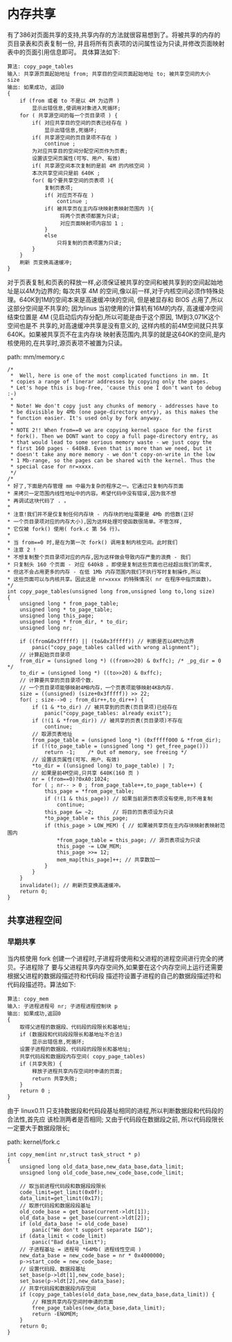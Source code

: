 内存共享
================================================================================

有了386对页面共享的支持,共享内存的方法就很容易想到了。将被共享的内存的页目录表和页表复制一份,
并且将所有页表项的访问属性设为只读,并修改页面映射表中的页面引用信息即可。
具体算法如下:

```
算法: copy_page_tables
输入: 共享源页面起始地址 from; 共享目的空间页面起始地址 to; 被共享空间的大小 size
输出: 如果成功, 返回0
{
    if (from 或者 to 不是以 4M 为边界 )
        显示出错信息,使调用对象进入死循环;
    for ( 共享源空间的每一个页目录项 ) {
        if( 对应共享目的空间的页表已经存在 )
            显示出错信息,死循环;
        if( 共享源空间的页目录项不存在 )
            continue ;
        为对应共享目的空间分配空闲页作为页表;
        设置该空闲页属性(可写、用户、有效)
        if( 共享源空间本次复制的是前 4M 的内核空间 )
        本次共享空间只是前 640K ;
        for( 每个要共享空间的页表项 ){
            复制页表项;
            if( 对应页不存在 )
                continue ;
            if( 被共享页在主内存块映射表映射范围内 ){
                 将两个页表项都置为只读;
                 对应页面映射项内容加 1 ;
            }
            else
                只将复制的页表项置为只读;
        }
    }
    刷新 页变换高速缓冲;
}
```

对于页表复制,和页表的释放一样,必须保证被共享的空间和被共享到的空间起始地址是以4M为边界的;
每次共享 4M 的空间,像以前一样,对于内核空间必须作特殊处理。640K到1M的空间本来是高速缓冲块的空间,
但是被显存和 BIOS 占用了,所以这部分空间是不共享的; 因为linus 当初使用的计算机有16M的内存,
高速缓冲空间结束位置是 4M (见启动后内存分配),所以可能是由于这个原因, 1M到3,071K这个空间也是不
共享的,对高速缓冲共享是没有意义的, 这样内核的前4M空间就只共享640K。如果被共享页不在主内存块
映射表范围内,共享的就是这640K的空间,是内核使用的,在共享时,源页表项不被置为只读。

path: mm/memory.c
```
/*
 *  Well, here is one of the most complicated functions in mm. It
 * copies a range of linerar addresses by copying only the pages.
 * Let's hope this is bug-free, 'cause this one I don't want to debug :-)
 *
 * Note! We don't copy just any chunks of memory - addresses have to
 * be divisible by 4Mb (one page-directory entry), as this makes the
 * function easier. It's used only by fork anyway.
 *
 * NOTE 2!! When from==0 we are copying kernel space for the first
 * fork(). Then we DONT want to copy a full page-directory entry, as
 * that would lead to some serious memory waste - we just copy the
 * first 160 pages - 640kB. Even that is more than we need, but it
 * doesn't take any more memory - we don't copy-on-write in the low
 * 1 Mb-range, so the pages can be shared with the kernel. Thus the
 * special case for nr=xxxx.
 */
/*
* 好了,下面是内存管理 mm 中最为复杂的程序之一。它通过只复制内存页面
* 来拷贝一定范围内线性地址中的内容。希望代码中没有错误,因为我不想
* 再调试这块代码了 . 。
*
* 注意!我们并不是仅复制任何内存块 - 内存块的地址需要是 4Mb 的倍数(正好
* 一个页目录项对应的内存大小),因为这样处理可使函数很简单。不管怎样,
* 它仅被 fork() 使用( fork.c 第 56 行)。
*
* 当 from==0 时,是在为第一次 fork() 调用复制内核空间。此时我们
* 注意 2 !
* 不想复制整个页目录项对应的内存,因为这样做会导致内存严重的浪费 - 我们
* 只复制头 160 个页面 - 对应 640kB 。即使是复制这些页面也已经超出我们的需求,
* 但这不会占用更多的内存 - 在低 1Mb 内存范围内我们不执行写时复制操作,所以
* 这些页面可以与内核共享。因此这是 nr=xxxx 的特殊情况( nr 在程序中指页面数)。
*/
int copy_page_tables(unsigned long from,unsigned long to,long size)
{
    unsigned long * from_page_table;
    unsigned long * to_page_table;
    unsigned long this_page;
    unsigned long * from_dir, * to_dir;
    unsigned long nr;

    if ((from&0x3fffff) || (to&0x3fffff)) // 判断是否以4M为边界
        panic("copy_page_tables called with wrong alignment");
    // 计算起始页目录项
    from_dir = (unsigned long *) ((from>>20) & 0xffc); /* _pg_dir = 0 */
    to_dir = (unsigned long *) ((to>>20) & 0xffc);
    // 计算要共享的页目录项个数.
    // 一个页目录项能够映射4MB内存，一个页表项能够映射4KB内存.
    size = ((unsigned) (size+0x3fffff)) >> 22;
    for( ; size-->0 ; from_dir++,to_dir++) {
        if (1 & *to_dir) // 被共享到的页表(页目录项)已经存在
            panic("copy_page_tables: already exist");
        if (!(1 & *from_dir)) // 被共享的页表(页目录项)不存在
            continue;
        // 取源页表地址
        from_page_table = (unsigned long *) (0xfffff000 & *from_dir);
        if (!(to_page_table = (unsigned long *) get_free_page()))
            return -1;    /* Out of memory, see freeing */
        // 设置该页属性(可写、用户、有效)
        *to_dir = ((unsigned long) to_page_table) | 7;
        // 如果是前4M空间,只共享 640K(160 页 )
        nr = (from==0)?0xA0:1024;
        for ( ; nr-- > 0 ; from_page_table++,to_page_table++) {
            this_page = *from_page_table;
            if (!(1 & this_page)) // 如果当前源页表项没有使用,则不用复制
                continue;
            this_page &= ~2;      // 将目的页表项设为只读
            *to_page_table = this_page;
            if (this_page > LOW_MEM) { // 如果被共享页在主内存块映射表映射范围内
                *from_page_table = this_page; // 源页表项设为只读
                this_page -= LOW_MEM;
                this_page >>= 12;
                mem_map[this_page]++; // 共享数加一
            }
        }
    }
    invalidate(); // 刷新页变换高速缓冲。
    return 0;
}
```

共享进程空间
--------------------------------------------------------------------------------

### 早期共享

当内核使用 fork 创建一个进程时,子进程将使用和父进程的进程空间进行完全的拷贝。子进程除了
要与父进程共享内存空间外,如果要在这个内存空间上运行还需要根据父进程的数据段描述符和代码段
描述符设置子进程的自己的数据段描述符和代码段描述符。算法如下:

```
算法: copy_mem
输入: 子进程进程号 nr; 子进程进程控制块 p
输出: 如果成功,返回0
{
    取得父进程的数据段、代码段的段限长和基地址;
    if (数据段和代码段段限长和基地址不合法)
        显示出错信息,死循环;
    设置子进程的数据段、代码段的段限长和基地址;
    共享代码段和数据段内存空间( copy_page_tables)
    if (共享失败) {
        释放子进程共享内存空间时申请的页面;
        return 共享失败;
    }
    return 0 ;
}
```

由于 linux0.11 只支持数据段和代码段基址相同的进程,所以判断数据段和代码段的合法性,首先应
该检测两者是否相同; 又由于代码段在数据段之前, 所以代码段限长一定要大于数据段限长;

path: kernel/fork.c
```
int copy_mem(int nr,struct task_struct * p)
{
    unsigned long old_data_base,new_data_base,data_limit;
    unsigned long old_code_base,new_code_base,code_limit;

    // 取当前进程代码段和数据段段限长
    code_limit=get_limit(0x0f);
    data_limit=get_limit(0x17);
    // 取原代码段和数据段段基址
    old_code_base = get_base(current->ldt[1]);
    old_data_base = get_base(current->ldt[2]);
    if (old_data_base != old_code_base)
        panic("We don't support separate I&D");
    if (data_limit < code_limit)
        panic("Bad data_limit");
    // 子进程基址 = 进程号 *64Mb( 进程线性空间 )
    new_data_base = new_code_base = nr * 0x4000000;
    p->start_code = new_code_base;
    // 设置代码段、数据段基址
    set_base(p->ldt[1],new_code_base);
    set_base(p->ldt[2],new_data_base);
    // 共享代码段和数据段内存空间
    if (copy_page_tables(old_data_base,new_data_base,data_limit)) {
        // 释放共享内存空间时申请的页面
        free_page_tables(new_data_base,data_limit);
        return -ENOMEM;
    }
    return 0;
}
```